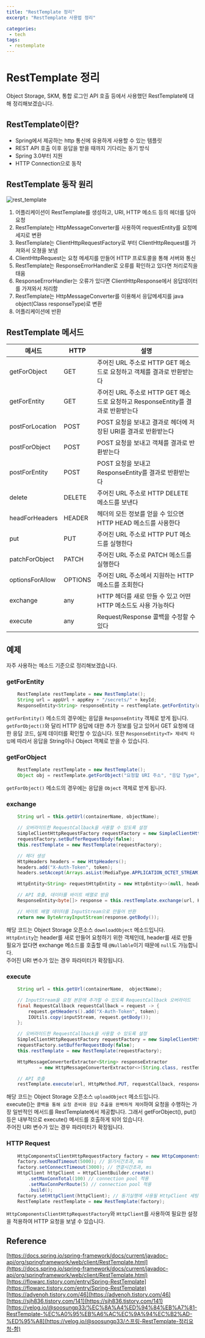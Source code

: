 ```yaml
---
title: "RestTemplate 정리"
excerpt: "RestTemplate 사용법 정리"

categories:
 - tech
tags:
 - restemplate
---
```


# RestTemplate 정리

Object Storage, SKM, 통합 로그인 API 호출 등에서 사용했던 RestTemplate에 대해 정리해보겠습니다.

## RestTemplate이란?

- Spring에서 제공하는 http 통신에 유용하게 사용할 수 있는 템플릿
- REST API 호출 이후 응답을 받을 때까지 기다리는 동기 방식
- Spring 3.0부터 지원
- HTTP Connection으로 동작

## RestTemplate 동작 원리
![rest_template](https://user-images.githubusercontent.com/38952187/111241070-bc96e780-863f-11eb-877a-32bb70519856.png)

1. 어플리케이션이 RestTemplate를 생성하고, URI, HTTP 메소드 등의 헤더를 담아 요청
2. RestTemplate는 HttpMessageConverter를 사용하여 requestEntity를 요청메세지로 변환
3. RestTemplate는 ClientHttpRequestFactory로 부터 ClientHttpRequest를 가져와서 오쳥을 보냄
4. ClientHttpRequest는 요청 메세지를 만들어 HTTP 프로토콜을 통해 서버와 통신
5. RestTemplate는 ResponseErrorHandler로 오류를 확인하고 있다면 처리로직을 태움
6. ResponseErrorHandler는 오류가 있다면 ClientHttpResponse에서 응답데이터를 가져와서 처리함
7. RestTemplate는 HttpMessageConverter를 이용해서 응답메세지를 java object(Class responseType)로 변환
8. 어플리케이션에 반환

## RestTemplate 메서드

| 메서드 | HTTP | 설명 |
|---|---|---|
| getForObject | GET | 주어진 URL 주소로 HTTP GET 메소드로 요청하고 객체를 결과로 반환받는다 |
| getForEntity | GET | 주어진 URL 주소로 HTTP GET 메소드로 요청하고 ResponseEntity를 결과로 반환받는다 |
| postForLocation | POST | POST 요청을 보내고 결과로 헤더에 저장된 URI를 결과로 반환받는다 |
| postForObject | POST | POST 요청을 보내고 객체를 결과로 반환받는다 |
| postForEntity | POST | POST 요청을 보내고 ResponseEntity를 결과로 반환받는다 |
| delete | DELETE | 주어진 URL 주소로 HTTP DELETE 메소드를 보낸다 |
| headForHeaders | HEADER | 헤더의 모든 정보를 얻을 수 있으면 HTTP HEAD 메소드를 사용한다 |
| put | PUT | 주어진 URL 주소로 HTTP PUT 메소드를 실행한다 |
| patchForObject | PATCH | 주어진 URL 주소로 PATCH 메소드를 실행한다 |
| optionsForAllow | OPTIONS | 주어진 URL 주소에서 지원하는 HTTP 메소드를 조회한다 |
| exchange | any | HTTP 헤더를 새로 만들 수 있고 어떤 HTTP 메소드도 사용 가능하다 |
| execute | any | Request/Response 콜백을 수정할 수 있다 |

## 예제

 자주 사용하는 메소드 기준으로 정리해보겠습니다.

### getForEntity

```java
    RestTemplate restTemplate = new RestTemplate();
    String url = appUrl + appKey + "/secrets/" + keyId;
    ResponseEntity<String> responseEntity = restTemplate.getForEntity(url, String.class);
```

`getForEntity()` 메소드의 경우에는 응답을 `ResponseEntity` 객체로 받게 됩니다. `getForObject()`와 달리 HTTP 응답에 대한 추가 정보를 담고 있어서 GET 요청에 대한 응답 코드, 실제 데이터를 확인할 수 있습니다. 또한 `ResponseEntity<T> 제네릭 타입`에 따라서 응답을 String이나 Object 객체로 받을 수 있습니다.

### getForObject

```java
    RestTemplate restTemplate = new RestTemplate(); 
    Object obj = restTemplate.getForObject("요청할 URI 주소", "응답 Type", "uriVariables ...");
```

`getForObject()` 메소드의 경우에는 응답을 `Object` 객체로 받게 됩니다.

### exchange

```java
    String url = this.getUrl(containerName, objectName);

    // 오버라이드한 RequestCallback을 사용할 수 있도록 설정
    SimpleClientHttpRequestFactory requestFactory = new SimpleClientHttpRequestFactory();
    requestFactory.setBufferRequestBody(false);
    this.restTemplate = new RestTemplate(requestFactory);

    // 헤더 생성
    HttpHeaders headers = new HttpHeaders();
    headers.add("X-Auth-Token", token);
    headers.setAccept(Arrays.asList(MediaType.APPLICATION_OCTET_STREAM));

    HttpEntity<String> requestHttpEntity = new HttpEntity<>(null, headers);

    // API 호출, 데이터를 바이트 배열로 받음
    ResponseEntity<byte[]> response = this.restTemplate.exchange(url, HttpMethod.GET, requestHttpEntity, byte[].class);

    // 바이트 배열 데이터를 InputStream으로 만들어 반환
    return new ByteArrayInputStream(response.getBody());
```

 해당 코드는 Object Storage 오픈소스 `downloadObject` 메소드입니다.  
 `HttpEntity`는 header를 새로 만들어 요청하기 위한 객체인데, header를 새로 만들 필요가 없다면 exchange 메소드를 호출할 때 `@Nullable`이기 때문에 `null`도 가능합니다.  
 주어진 URI 변수가 있는 경우 파라미터가 확장됩니다.

### execute

```java
    String url = this.getUrl(containerName,  objectName);

    // InputStream을 요청 본문에 추가할 수 있도록 RequestCallback 오버라이드
    final RequestCallback requestCallback = request -> {
        request.getHeaders().add("X-Auth-Token", token);
        IOUtils.copy(inputStream, request.getBody());
    };

    // 오버라이드한 RequestCallback을 사용할 수 있도록 설정
    SimpleClientHttpRequestFactory requestFactory = new SimpleClientHttpRequestFactory();
    requestFactory.setBufferRequestBody(false);
    this.restTemplate = new RestTemplate(requestFactory);

    HttpMessageConverterExtractor<String> responseExtractor
            = new HttpMessageConverterExtractor<>(String.class, restTemplate.getMessageConverters());

    // API 호출
    restTemplate.execute(url, HttpMethod.PUT, requestCallback, responseExtractor);
```

 해당 코드는 Object Storage 오픈소스 `uploadObject` 메소드입니다.  
 execute()는 `콜백을 통해 요청 준비와 응답 추출을 완벽하게 제어`하여 요청을 수행하는 가장 일반적인 메서드를 RestTemplate에서 제공합니다. 그래서 getForObject(), put()등은 내부적으로 execute() 메서드를 호출하게 되어 있습니다.  
 주어진 URI 변수가 있는 경우 파라미터가 확장됩니다.

### HTTP Request

```java
    HttpComponentsClientHttpRequestFactory factory = new HttpComponentsClientHttpRequestFactory(); 
    factory.setReadTimeout(5000); // 읽기시간초과, ms 
    factory.setConnectTimeout(3000); // 연결시간초과, ms 
    HttpClient httpClient = HttpClientBuilder.create() 
        .setMaxConnTotal(100) // connection pool 적용 
        .setMaxConnPerRoute(5) // connection pool 적용 
        .build(); 
    factory.setHttpClient(httpClient); // 동기실행에 사용될 HttpClient 세팅 
    RestTemplate restTemplate = new RestTemplate(factory);
```

 `HttpComponentsClientHttpRequestFactory`와 `HttpClient`를 사용하여 필요한 설정을 적용하여 HTTP 요청을 보낼 수 있습니다.



## Reference
[https://docs.spring.io/spring-framework/docs/current/javadoc-api/org/springframework/web/client/RestTemplate.html](https://docs.spring.io/spring-framework/docs/current/javadoc-api/org/springframework/web/client/RestTemplate.html)
[https://flowarc.tistory.com/entry/Spring-RestTemplate](https://flowarc.tistory.com/entry/Spring-RestTemplate)
[https://advenoh.tistory.com/46](https://advenoh.tistory.com/46)
[https://sjh836.tistory.com/141](https://sjh836.tistory.com/141)
[https://velog.io/@soosungp33/%EC%8A%A4%ED%94%84%EB%A7%81-RestTemplate-%EC%A0%95%EB%A6%AC%EC%9A%94%EC%B2%AD-%ED%95%A8](https://velog.io/@soosungp33/스프링-RestTemplate-정리요청-함)